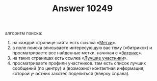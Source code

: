 ﻿---
title: "Answer 10249"
se.owner.user_id: 178576
se.owner.display_name: "aleksandr barakin"
se.owner.link: "https://ru.meta.stackoverflow.com/users/178576/aleksandr-barakin"
se.answer_id: 10249
se.question_id: 10238
se.post_type: answer
se.score: 2
se.is_accepted: False
---
<p>алгоритм поиска:</p>

<ol>
<li>на каждой странице сайта есть ссылка «<a href="https://ru.stackoverflow.com/tags">Метки</a>».</li>
<li>в поле поиска вписываете интересующую вас тему («битрикс») и просматриваете все найденные метки, начиная с «<a href="https://ru.stackoverflow.com/questions/tagged/%d0%b1%d0%b8%d1%82%d1%80%d0%b8%d0%ba%d1%81">битрикс</a>».</li>
<li>на таких страницах есть ссылка «<a href="https://ru.stackoverflow.com/tags/%d0%b1%d0%b8%d1%82%d1%80%d0%b8%d0%ba%d1%81/topusers">Лучшие участники</a>».</li>
<li>просматриваете профили участников. там есть список лучших сообщений (по центру) и (возможно) контактная информация, которой участник захотел поделиться (вверху справа).</li>
</ol>
